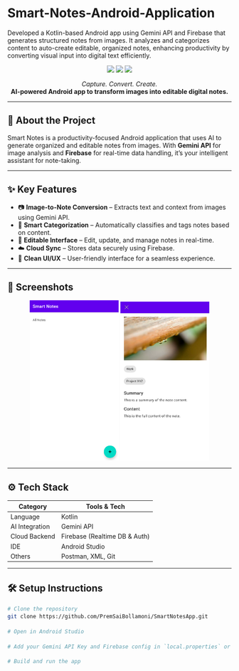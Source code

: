 # Smart-Notes-Android-Application
Developed a Kotlin-based Android app using Gemini API and Firebase that generates structured notes from images. It analyzes and categorizes content to auto-create editable, organized notes, enhancing productivity by converting visual input into digital text efficiently.
<p align="center">
  <img src="https://img.shields.io/badge/Language-Kotlin-blue?style=flat-square&logo=kotlin">
  <img src="https://img.shields.io/badge/AI-Gemini%20API-yellow?style=flat-square&logo=google">
  <img src="https://img.shields.io/badge/Backend-Firebase-orange?style=flat-square&logo=firebase">
</p>

<p align="center">
  <em>Capture. Convert. Create.</em><br>
  <strong>AI-powered Android app to transform images into editable digital notes.</strong>
</p>

---

## 🚀 About the Project

Smart Notes is a productivity-focused Android application that uses AI to generate organized and editable notes from images. With **Gemini API** for image analysis and **Firebase** for real-time data handling, it’s your intelligent assistant for note-taking.

---

## ✨ Key Features

- 📷 **Image-to-Note Conversion** – Extracts text and context from images using Gemini API.
- 🧠 **Smart Categorization** – Automatically classifies and tags notes based on content.
- 📝 **Editable Interface** – Edit, update, and manage notes in real-time.
- ☁️ **Cloud Sync** – Stores data securely using Firebase.
- 🎨 **Clean UI/UX** – User-friendly interface for a seamless experience.

---

## 📱 Screenshots

<p align="center">
  <img src="assets/screenshot1.png" width="200" alt="Home Screen"/>
  <img src="assets/screenshot2.png" width="200" alt="Note View"/>
</p>

---

## ⚙️ Tech Stack

| Category        | Tools & Tech                         |
|----------------|--------------------------------------|
| Language        | Kotlin                               |
| AI Integration  | Gemini API                           |
| Cloud Backend   | Firebase (Realtime DB & Auth)        |
| IDE             | Android Studio                       |
| Others          | Postman, XML, Git                    |

---

## 🛠️ Setup Instructions

```bash
# Clone the repository
git clone https://github.com/PremSaiBollamoni/SmartNotesApp.git

# Open in Android Studio

# Add your Gemini API Key and Firebase config in `local.properties` or `google-services.json`

# Build and run the app
